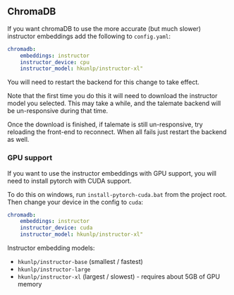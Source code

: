 ## ChromaDB

If you want chromaDB to use the more accurate (but much slower) instructor embeddings add the following to `config.yaml`:

```yaml
chromadb:
    embeddings: instructor
    instructor_device: cpu
    instructor_model: hkunlp/instructor-xl"
```

You will need to restart the backend for this change to take effect.

Note that the first time you do this it will need to download the instructor model you selected. This may take a while, and the talemate backend will be un-responsive during that time.

Once the download is finished, if talemate is still un-responsive, try reloading the front-end to reconnect. When all fails just restart the backend as well.

### GPU support

If you want to use the instructor embeddings with GPU support, you will need to install pytorch with CUDA support. 

To do this on windows, run `install-pytorch-cuda.bat` from the project root. Then change your device in the config to `cuda`:

```yaml
chromadb:
    embeddings: instructor
    instructor_device: cuda
    instructor_model: hkunlp/instructor-xl"
```

Instructor embedding models:

- `hkunlp/instructor-base` (smallest / fastest)
- `hkunlp/instructor-large` 
- `hkunlp/instructor-xl` (largest / slowest) - requires about 5GB of GPU memory

